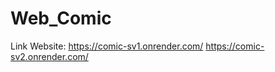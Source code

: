 # Web_Comic

Link Website: https://comic-sv1.onrender.com/
              https://comic-sv2.onrender.com/